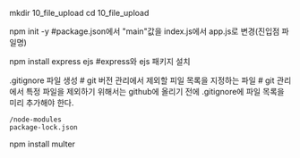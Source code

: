 mkdir 10_file_upload
cd 10_file_upload

npm init -y
#package.json에서 "main"값을 index.js에서 app.js로 변경(진입점 파일명)

npm install express ejs #express와 ejs 패키지 설치

.gitignore 파일 생성
    # git 버전 관리에서 제외할 피일 목록을 지정하는 파일
    # git 관리에서 특정 파일을 제외하기 위해서는 github에 올리기 전에 .gitignore에 파일 목록을 미리 추가해야 한다. 

    /node-modules
    package-lock.json

npm install multer